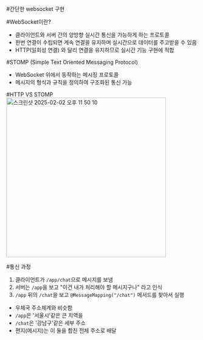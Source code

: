 #간단한 websocket 구현 


#WebSocket이란?

- 클라이언트와 서버 간의 양방향 실시간 통신을 가능하게 하는 프로토콜
- 한번 연결이 수립되면 계속 연결을 유지하며 실시간으로 데이터를 주고받을 수 있음
- HTTP(일회성 연결) 와 달리 연결을 유지하므로 실시간 기능 구현에 적합

#STOMP (Simple Text Oriented Messaging Protocol)

- WebSocket 위에서 동작하는 메시징 프로토콜
- 메시지의 형식과 규칙을 정의하여 구조화된 통신 가능

#HTTP VS STOMP 
<img width="420" alt="스크린샷 2025-02-02 오후 11 50 10" src="https://github.com/user-attachments/assets/199efba5-01a9-4ce4-b3c1-75962026d51e" />

  

#통신 과정 
1. 클라이언트가 `/app/chat`으로 메시지를 보냄
2. 서버는 `/app`을 보고 "이건 내가 처리해야 할 메시지구나" 라고 인식
3. `/app` 뒤의 `/chat`을 보고 `@MessageMapping("/chat")` 메서드를 찾아서 실행

- 우체국 주소체계와 비슷함
- `/app`은 '서울시'같은 큰 지역을
- `/chat`은 '강남구'같은 세부 주소
- 편지(메시지)는 이 둘을 합친 전체 주소로 배달
